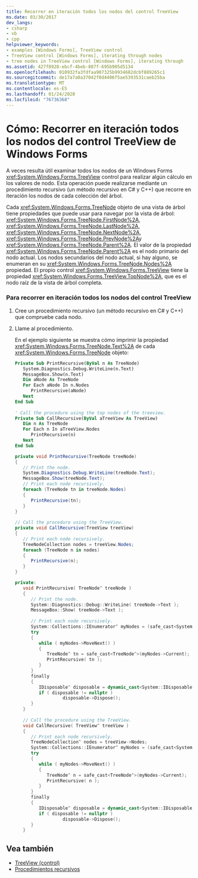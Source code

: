 ```yaml
---
title: Recorrer en iteración todos los nodos del control TreeView
ms.date: 03/30/2017
dev_langs:
- csharp
- vb
- cpp
helpviewer_keywords:
- examples [Windows Forms], TreeView control
- TreeView control [Windows Forms], iterating through nodes
- tree nodes in TreeView control [Windows Forms], iterating through
ms.assetid: 427f8928-ebcf-4beb-887f-695b905d5134
ms.openlocfilehash: 010932fa3fdfaa907325b9934682dcbf889265c1
ms.sourcegitcommit: de17a7a0a37042f0d4406f5ae5393531caeb25ba
ms.translationtype: MT
ms.contentlocale: es-ES
ms.lasthandoff: 01/24/2020
ms.locfileid: "76736368"
---
```

# <a name="how-to-iterate-through-all-nodes-of-a-windows-forms-treeview-control"></a>Cómo: Recorrer en iteración todos los nodos del control TreeView de Windows Forms
A veces resulta útil examinar todos los nodos de un Windows Forms <xref:System.Windows.Forms.TreeView> control para realizar algún cálculo en los valores de nodo. Esta operación puede realizarse mediante un procedimiento recursivo (un método recursivo en C# y C++) que recorre en iteración los nodos de cada colección del árbol.  
  
 Cada <xref:System.Windows.Forms.TreeNode> objeto de una vista de árbol tiene propiedades que puede usar para navegar por la vista de árbol: <xref:System.Windows.Forms.TreeNode.FirstNode%2A>, <xref:System.Windows.Forms.TreeNode.LastNode%2A>, <xref:System.Windows.Forms.TreeNode.NextNode%2A>, <xref:System.Windows.Forms.TreeNode.PrevNode%2A>y <xref:System.Windows.Forms.TreeNode.Parent%2A>. El valor de la propiedad <xref:System.Windows.Forms.TreeNode.Parent%2A> es el nodo primario del nodo actual. Los nodos secundarios del nodo actual, si hay alguno, se enumeran en su <xref:System.Windows.Forms.TreeNode.Nodes%2A> propiedad. El propio control <xref:System.Windows.Forms.TreeView> tiene la propiedad <xref:System.Windows.Forms.TreeView.TopNode%2A>, que es el nodo raíz de la vista de árbol completa.  
  
### <a name="to-iterate-through-all-nodes-of-the-treeview-control"></a>Para recorrer en iteración todos los nodos del control TreeView  
  
1. Cree un procedimiento recursivo (un método recursivo en C# y C++) que compruebe cada nodo.  
  
2. Llame al procedimiento.  
  
     En el ejemplo siguiente se muestra cómo imprimir la propiedad <xref:System.Windows.Forms.TreeNode.Text%2A> de cada <xref:System.Windows.Forms.TreeNode> objeto:  
  
    ```vb  
    Private Sub PrintRecursive(ByVal n As TreeNode)  
       System.Diagnostics.Debug.WriteLine(n.Text)  
       MessageBox.Show(n.Text)  
       Dim aNode As TreeNode  
       For Each aNode In n.Nodes  
          PrintRecursive(aNode)  
       Next  
    End Sub  
  
    ' Call the procedure using the top nodes of the treeview.  
    Private Sub CallRecursive(ByVal aTreeView As TreeView)  
       Dim n As TreeNode  
       For Each n In aTreeView.Nodes  
          PrintRecursive(n)  
       Next  
    End Sub  
    ```  
  
    ```csharp  
    private void PrintRecursive(TreeNode treeNode)  
    {  
       // Print the node.  
       System.Diagnostics.Debug.WriteLine(treeNode.Text);  
       MessageBox.Show(treeNode.Text);  
       // Print each node recursively.  
       foreach (TreeNode tn in treeNode.Nodes)  
       {  
          PrintRecursive(tn);  
       }  
    }  
  
    // Call the procedure using the TreeView.  
    private void CallRecursive(TreeView treeView)  
    {  
       // Print each node recursively.  
       TreeNodeCollection nodes = treeView.Nodes;  
       foreach (TreeNode n in nodes)  
       {  
          PrintRecursive(n);  
       }  
    }  
    ```  
  
    ```cpp  
    private:  
       void PrintRecursive( TreeNode^ treeNode )  
       {  
          // Print the node.  
          System::Diagnostics::Debug::WriteLine( treeNode->Text );  
          MessageBox::Show( treeNode->Text );  
  
          // Print each node recursively.  
          System::Collections::IEnumerator^ myNodes = (safe_cast<System::Collections::IEnumerable^>(treeNode->Nodes))->GetEnumerator();  
          try  
          {  
             while ( myNodes->MoveNext() )  
             {  
                TreeNode^ tn = safe_cast<TreeNode^>(myNodes->Current);  
                PrintRecursive( tn );  
             }  
          }  
          finally  
          {  
             IDisposable^ disposable = dynamic_cast<System::IDisposable^>(myNodes);  
             if ( disposable != nullptr )  
                      disposable->Dispose();  
          }  
       }  
  
       // Call the procedure using the TreeView.  
       void CallRecursive( TreeView^ treeView )  
       {  
          // Print each node recursively.  
          TreeNodeCollection^ nodes = treeView->Nodes;  
          System::Collections::IEnumerator^ myNodes = (safe_cast<System::Collections::IEnumerable^>(nodes))->GetEnumerator();  
          try  
          {  
             while ( myNodes->MoveNext() )  
             {  
                TreeNode^ n = safe_cast<TreeNode^>(myNodes->Current);  
                PrintRecursive( n );  
             }  
          }  
          finally  
          {  
             IDisposable^ disposable = dynamic_cast<System::IDisposable^>(myNodes);  
             if ( disposable != nullptr )  
                      disposable->Dispose();  
          }  
       }  
    ```  
  
## <a name="see-also"></a>Vea también

- [TreeView (control)](treeview-control-windows-forms.md)
- [Procedimientos recursivos](../../../visual-basic/programming-guide/language-features/procedures/recursive-procedures.md)
